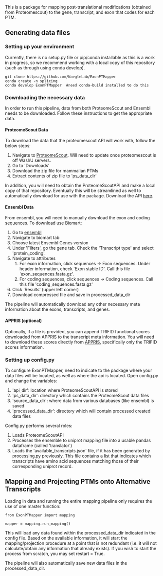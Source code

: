 This is a package for mapping post-translational modifications (obtained from Proteomescout) to the gene, transcript, and exon that codes for each PTM. 

## Generating data files

### Setting up your environment

Currently, there is no setup.py file or pip/conda installable as this is a work in progress, so we recommend working with a local copy of this repository (such as through using conda develop).

```
git clone https://github.com/NaegleLab/ExonPTMapper
conda create -n splicing
conda develop ExonPTMapper  #need conda-build installed to do this
```
### Downloading the necessary data

In order to run this pipeline, data from both ProteomeScout and Ensembl needs to be downloaded. Follow these instructions to get the appropriate data.

#### ProteomeScout Data

To download the data that the proteomescout API will work with, follow the below steps:
1. Navigate to [ProteomeScout](https://proteomescout.wustl.edu/). Will need to update once proteomescout is off WashU servers.
2. Go to 'Downloads'
3. Download the zip file for mammalian PTMs
4. Extract contents of zip file to 'ps_data_dir'

In addition, you will need to obtain the ProteomeScoutAPI and make a local copy of that repository. Eventually this will be streamlined as well to automatically download for use with the package. Download the API [here](https://github.com/NaegleLab/ProteomeScoutAPI).

#### Ensembl Data

From ensembl, you will need to manually download the exon and coding sequences. To download use Biomart:

1. Go to [ensembl](https://useast.ensembl.org/index.html)
2. Navigate to biomart tab
3. Choose latest Ensembl Genes version
4. Under 'Filters', go the gene tab. Check the 'Transcript type' and select 'protein_coding'. 
5. Navigate to attributes
	1. For exon information, click sequences -> Exon sequences. Under header information, check 'Exon stable ID'. Call this file 'exon_sequences.fasta.gz'.
	2. For coding sequences, click sequences -> Coding sequences. Call this file 'coding_sequences.fasta.gz'
6. Click 'Results' (upper left corner)
7. Download compressed file and save in processed_data_dir

The pipeline will automatically download any other necessary meta information about the exons, transcripts, and genes. 

#### APPRIS (optional)

Optionally, if a file is provided, you can append TRIFID functional scores downloaded from APPRIS to the transcript meta information. You will need to download these scores directly from [APPRIS](https://appris.bioinfo.cnio.es/#/), specifically only the TRIFID scores information.

### Setting up config.py

To configure ExonPTMapper, need to indicate to the package where your data files will be located, as well as where the api is located. Open config.py and change the variables: 
1. 'api_dir': location where ProteomeScoutAPI is stored
2. 'ps_data_dir': directory which contains the ProteomeScout data files
2. 'source_data_dir': where data from various databases (like ensembl) is saved
3. 'processed_data_dir': directory which will contain processed created data files

Config.py performs several roles:
1. Loads ProteomeScoutAPI
2. Processes the ensemble to uniprot mapping file into a usable pandas dataframe (called 'translator')
3. Loads the 'available_transcripts.json' file, if it has been generated by processing.py previously. This file contains a list that indicates which transcripts have amino acid sequences matching those of their corresponding uniprot record.



## Mapping and Projecting PTMs onto Alternative Transcripts

Loading in data and running the entire mapping pipeline only requires the use of one master function:
```
from ExonPTMapper import mapping

mapper = mapping.run_mapping()
```
This will load any data found within the processed_data_dir indicated in the config file. Based on the available information, it will start the mapping/projection procedure at a point that is not redundant (i.e. it will not calculate/obtain any information that already exists). If you wish to start the process from scratch, you may set restart = True.

The pipeline will also automatically save new data files in the processed_data_dir.


